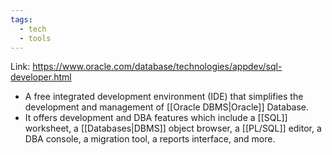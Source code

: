 ```yaml
---
tags:
  - tech
  - tools
---
```

Link: https://www.oracle.com/database/technologies/appdev/sql-developer.html

- A free integrated development environment (IDE) that simplifies the development and management of [[Oracle DBMS|Oracle]] Database.
- It offers development and DBA features which include a [[SQL]] worksheet, a [[Databases|DBMS]] object browser, a [[PL/SQL]] editor, a DBA console, a migration tool, a reports interface, and more.